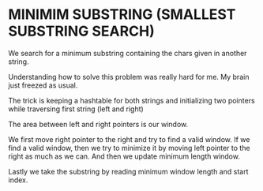 # MINIMIM SUBSTRING (SMALLEST SUBSTRING SEARCH)

We search for a minimum substring containing the chars given in 
another string.

Understanding how to solve this problem was really hard for me. My brain just freezed as usual.

The trick is keeping a hashtable for both strings and initializing two pointers while traversing first string (left and right)

The area between left and right pointers is our window.

We first move right pointer to the right and try to find a valid window. If we find a valid window, then we try to minimize it by moving left pointer to the right as much as we can. And then we update minimum length window.

Lastly we take the substring by reading minimum window length and start index.

